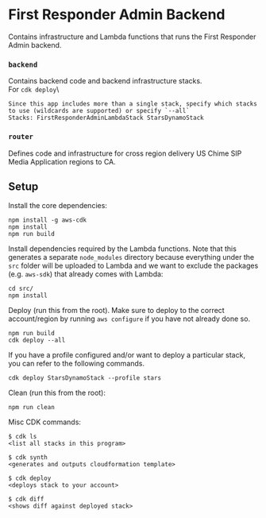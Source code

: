# First Responder Admin Backend

Contains infrastructure and Lambda functions that runs the First Responder Admin backend.

### `backend`

Contains backend code and backend infrastructure stacks.\
For `cdk deploy`\
```
Since this app includes more than a single stack, specify which stacks to use (wildcards are supported) or specify `--all`
Stacks: FirstResponderAdminLambdaStack StarsDynamoStack
```

### `router` 
Defines code and infrastructure for cross region delivery US Chime SIP Media Application regions to CA.


## Setup

Install the core dependencies:
```
npm install -g aws-cdk
npm install
npm run build
```

Install dependencies required by the Lambda functions. Note that this generates a separate `node_modules` directory because everything under the `src` folder will be uploaded to Lambda and we want to exclude the packages (e.g. `aws-sdk`) that already comes with Lambda:
```
cd src/
npm install
```

Deploy (run this from the root). Make sure to deploy to the correct account/region by running `aws configure` if you have not already done so.
```
npm run build
cdk deploy --all
```

If you have a profile configured and/or want to deploy a particular stack, you can refer to the following commands.
```
cdk deploy StarsDynamoStack --profile stars
```

Clean (run this from the root):
```
npm run clean
```

Misc CDK commands:
```
$ cdk ls
<list all stacks in this program>

$ cdk synth
<generates and outputs cloudformation template>

$ cdk deploy
<deploys stack to your account>

$ cdk diff
<shows diff against deployed stack>
```